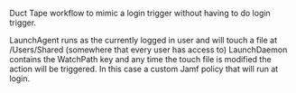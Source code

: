 Duct Tape workflow to mimic a login trigger without having to do login trigger.

LaunchAgent runs as the currently logged in user and will touch a file at /Users/Shared (somewhere that every user has access to)
LaunchDaemon contains the WatchPath key and any time the touch file is modified the action will be triggered. In this case a custom
Jamf policy that will run at login.
